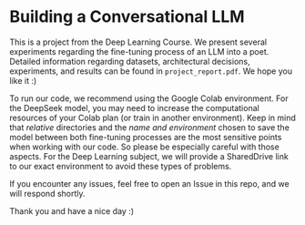 # Building a Conversational LLM

This is a project from the Deep Learning Course. We present several experiments regarding the fine-tuning process of an LLM into a poet. Detailed information regarding datasets, architectural decisions, experiments, and results can be found in `project_report.pdf`. We hope you like it :)

To run our code, we recommend using the Google Colab environment. For the DeepSeek model, you may need to increase the computational resources of your Colab plan (or train in another environment). Keep in mind that *relative* directories and the *name and environment* chosen to save the model between both fine-tuning processes are the most sensitive points when working with our code. So please be especially careful with those aspects. For the Deep Learning subject, we will provide a SharedDrive link to our exact environment to avoid these types of problems. 

If you encounter any issues, feel free to open an Issue in this repo, and we will respond shortly.

Thank you and have a nice day :)
